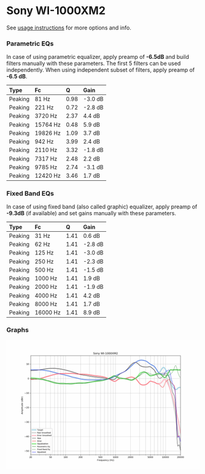 # Sony WI-1000XM2
See [usage instructions](https://github.com/jaakkopasanen/AutoEq#usage) for more options and info.

### Parametric EQs
In case of using parametric equalizer, apply preamp of **-6.5dB** and build filters manually
with these parameters. The first 5 filters can be used independently.
When using independent subset of filters, apply preamp of **-6.5 dB**.

| Type    | Fc       |    Q | Gain    |
|:--------|:---------|:-----|:--------|
| Peaking | 81 Hz    | 0.98 | -3.0 dB |
| Peaking | 221 Hz   | 0.72 | -2.8 dB |
| Peaking | 3720 Hz  | 2.37 | 4.4 dB  |
| Peaking | 15764 Hz | 0.48 | 5.9 dB  |
| Peaking | 19826 Hz | 1.09 | 3.7 dB  |
| Peaking | 942 Hz   | 3.99 | 2.4 dB  |
| Peaking | 2110 Hz  | 3.32 | -1.8 dB |
| Peaking | 7317 Hz  | 2.48 | 2.2 dB  |
| Peaking | 9785 Hz  | 2.74 | -3.1 dB |
| Peaking | 12420 Hz | 3.46 | 1.7 dB  |

### Fixed Band EQs
In case of using fixed band (also called graphic) equalizer, apply preamp of **-9.3dB**
(if available) and set gains manually with these parameters.

| Type    | Fc       |    Q | Gain    |
|:--------|:---------|:-----|:--------|
| Peaking | 31 Hz    | 1.41 | 0.6 dB  |
| Peaking | 62 Hz    | 1.41 | -2.8 dB |
| Peaking | 125 Hz   | 1.41 | -3.0 dB |
| Peaking | 250 Hz   | 1.41 | -2.3 dB |
| Peaking | 500 Hz   | 1.41 | -1.5 dB |
| Peaking | 1000 Hz  | 1.41 | 1.9 dB  |
| Peaking | 2000 Hz  | 1.41 | -1.9 dB |
| Peaking | 4000 Hz  | 1.41 | 4.2 dB  |
| Peaking | 8000 Hz  | 1.41 | 1.7 dB  |
| Peaking | 16000 Hz | 1.41 | 8.9 dB  |

### Graphs
![](./Sony%20WI-1000XM2.png)